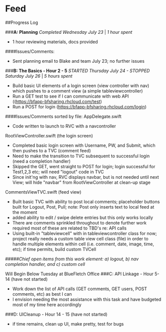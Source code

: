 Feed
====

##Progress Log

###**A: Planning**
*Completed Wednesday July 23* |  *1 hour spent* 
- 1 hour reviewing materials, docs provided 

####Issues/Comments:
 * Sent planning email to Blake and team July 23; no further issues

###**B: The Basics - Hour 2 - 5**
*STARTED Thursday July 24 - STOPPED Saturday July 26* | *5 hours spent*
- Build basic UI elements of a login screen (view controller with nav) which pushes to a comment view (a simple tableviewcontroller)
- Run a GET test to see if I can communicate with web API ((https://bfapp-bfsharing.rhcloud.com/test)
- Run a POST for login (https://bfapp-bfsharing.rhcloud.com/login) 

####Issues/Comments sorted by file:
AppDelegate.swift
 * Code written to launch to RVC with a navcontroller

RootViewController.swift (the login screen)
 * Completed basic login screen with Username, PW, and Submit, which then pushes to a TVC (comment feed)
 * Need to make the transition to TVC subsequent to successful login (need a completion handler)
 * Skipped the GET, went straight to POST for login; login successful for Test1,2,3 etc; will need "logout" code in TVC
 * Since init'ng with nav, RVC displays navbar, but is not needed until next View; will hide "navbar" from RootViewController at clean-up stage

CommentsViewTVC.swift (feed view)
 * Built basic TVC with ability to post local comments; placeholder buttons built for Logout, Post, Pull; note: Post only inserts text to local feed at the moment
 * added ability to edit / swipe delete entries but this only works locally 
 * There are comments sprinkled throughout to denote further work required most of these are related to TBD's re: API calls
 * Using built-in "tableviewcell" with in tableviewcontroller class for now; project really needs a custom table view cell class (file) in order to handle multiple elements within cell (i.e. comment, date, image, time, etc); if time permits, build custom TVCell

#####*Chief open items from this work element: a) logout, b) nav completion handler, and c) custom cell*



Will Begin Below Tuesday at BlueFletch Office
###C: API Linkage -  Hour 5-14 (have not started)
- Work down the list of API calls (GET comments, GET users, POST comments, etc) as best I can 
- I envision needing the most assistance with this task and have budgeted most of my time here accordingly

###D: UICleanup - Hour 14 - 15 (have not started)
- if time remains, clean up UI, make pretty, test for bugs



